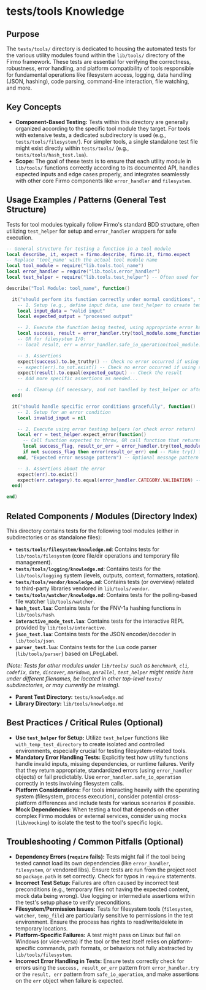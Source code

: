 # tests/tools Knowledge

## Purpose

The `tests/tools/` directory is dedicated to housing the automated tests for the various utility modules found within the `lib/tools/` directory of the Firmo framework. These tests are essential for verifying the correctness, robustness, error handling, and platform compatibility of tools responsible for fundamental operations like filesystem access, logging, data handling (JSON, hashing), code parsing, command-line interaction, file watching, and more.

## Key Concepts

- **Component-Based Testing:** Tests within this directory are generally organized according to the specific tool module they target. For tools with extensive tests, a dedicated subdirectory is used (e.g., `tests/tools/filesystem/`). For simpler tools, a single standalone test file might exist directly within `tests/tools/` (e.g., `tests/tools/hash_test.lua`).
- **Scope:** The goal of these tests is to ensure that each utility module in `lib/tools/` functions correctly according to its documented API, handles expected inputs and edge cases properly, and integrates seamlessly with other core Firmo components like `error_handler` and `filesystem`.

## Usage Examples / Patterns (General Test Structure)

Tests for tool modules typically follow Firmo's standard BDD structure, often utilizing `test_helper` for setup and `error_handler` wrappers for safe execution.

```lua
-- General structure for testing a function in a tool module
local describe, it, expect = firmo.describe, firmo.it, firmo.expect
-- Replace 'tool_name' with the actual tool module name
local tool_module = require("lib.tools.tool_name")
local error_handler = require("lib.tools.error_handler")
local test_helper = require("lib.tools.test_helper") -- Often used for setup

describe("Tool Module: tool_name", function()

  it("should perform its function correctly under normal conditions", function()
    -- 1. Setup (e.g., define input data, use test_helper to create temp files)
    local input_data = "valid input"
    local expected_output = "processed output"

    -- 2. Execute the function being tested, using appropriate error handling
    local success, result = error_handler.try(tool_module.some_function, input_data)
    -- OR for filesystem I/O:
    -- local result, err = error_handler.safe_io_operation(tool_module.some_io_function, ...)

    -- 3. Assertions
    expect(success).to.be_truthy() -- Check no error occurred if using try
    -- expect(err).to_not.exist() -- Check no error occurred if using safe_io_operation
    expect(result).to.equal(expected_output) -- Check the result
    -- Add more specific assertions as needed...

    -- 4. Cleanup (if necessary, and not handled by test_helper or after_each)
  end)

  it("should handle specific error conditions gracefully", function()
    -- 1. Setup for an error condition
    local invalid_input = nil

    -- 2. Execute using error testing helpers (or check error return)
    local err = test_helper.expect_error(function()
      -- Call function expected to throw, OR call function that returns nil, error
      local success_flag, result_or_err = error_handler.try(tool_module.some_function, invalid_input)
      if not success_flag then error(result_or_err) end -- Make try() failure visible to expect_error
    end, "Expected error message pattern") -- Optional message pattern

    -- 3. Assertions about the error
    expect(err).to.exist()
    expect(err.category).to.equal(error_handler.CATEGORY.VALIDATION) -- Verify correct error type
  end)

end)
```

## Related Components / Modules (Directory Index)

This directory contains tests for the following tool modules (either in subdirectories or as standalone files):

- **`tests/tools/filesystem/knowledge.md`**: Contains tests for `lib/tools/filesystem` (core file/dir operations and temporary file management).
- **`tests/tools/logging/knowledge.md`**: Contains tests for the `lib/tools/logging` system (levels, outputs, context, formatters, rotation).
- **`tests/tools/vendor/knowledge.md`**: Contains tests (or overview) related to third-party libraries vendored in `lib/tools/vendor`.
- **`tests/tools/watcher/knowledge.md`**: Contains tests for the polling-based file watcher `lib/tools/watcher`.
- **`hash_test.lua`**: Contains tests for the FNV-1a hashing functions in `lib/tools/hash`.
- **`interactive_mode_test.lua`**: Contains tests for the interactive REPL provided by `lib/tools/interactive`.
- **`json_test.lua`**: Contains tests for the JSON encoder/decoder in `lib/tools/json`.
- **`parser_test.lua`**: Contains tests for the Lua code parser (`lib/tools/parser`) based on LPegLabel.

*(Note: Tests for other modules under `lib/tools/` such as `benchmark`, `cli`, `codefix`, `date`, `discover`, `markdown`, `parallel`, `test_helper` might reside here under different filenames, be located in other top-level `tests/` subdirectories, or may currently be missing).*

- **Parent Test Directory:** `tests/knowledge.md`
- **Library Directory:** `lib/tools/knowledge.md`

## Best Practices / Critical Rules (Optional)

- **Use `test_helper` for Setup:** Utilize `test_helper` functions like `with_temp_test_directory` to create isolated and controlled environments, especially crucial for testing filesystem-related tools.
- **Mandatory Error Handling Tests:** Explicitly test how utility functions handle invalid inputs, missing dependencies, or runtime failures. Verify that they return appropriate, standardized errors (using `error_handler` objects) or fail predictably. Use `error_handler.safe_io_operation` correctly in tests involving filesystem calls.
- **Platform Considerations:** For tools interacting heavily with the operating system (filesystem, process execution), consider potential cross-platform differences and include tests for various scenarios if possible.
- **Mock Dependencies:** When testing a tool that depends on other complex Firmo modules or external services, consider using mocks (`lib/mocking`) to isolate the test to the tool's specific logic.

## Troubleshooting / Common Pitfalls (Optional)

- **Dependency Errors (`require` fails):** Tests might fail if the tool being tested cannot load its own dependencies (like `error_handler`, `filesystem`, or vendored libs). Ensure tests are run from the project root so `package.path` is set correctly. Check for typos in `require` statements.
- **Incorrect Test Setup:** Failures are often caused by incorrect test preconditions (e.g., temporary files not having the expected content, mock data being wrong). Use logging or intermediate assertions within the test's setup phase to verify preconditions.
- **Filesystem/Permission Issues:** Tests for filesystem tools (`filesystem`, `watcher`, `temp_file`) are particularly sensitive to permissions in the test environment. Ensure the process has rights to read/write/delete in temporary locations.
- **Platform-Specific Failures:** A test might pass on Linux but fail on Windows (or vice-versa) if the tool or the test itself relies on platform-specific commands, path formats, or behaviors not fully abstracted by `lib/tools/filesystem`.
- **Incorrect Error Handling in Tests:** Ensure tests correctly check for errors using the `success, result_or_err` pattern from `error_handler.try` or the `result, err` pattern from `safe_io_operation`, and make assertions on the `err` object when failure is expected.
